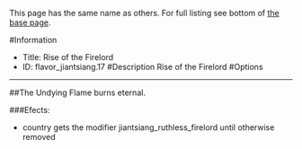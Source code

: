 This page has the same name as others. For full listing see bottom of [the base page](rise_of_the_firelord.md).

#Information
 - Title: Rise of the Firelord
 - ID: flavor_jiantsiang.17
#Description
Rise of the Firelord
#Options

___
##The Undying Flame burns eternal.

###Efects:<ul><li>country gets the modifier jiantsiang_ruthless_firelord until otherwise removed</li></ul>
